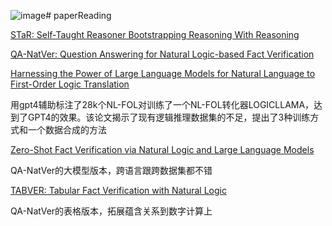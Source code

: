 ![image](https://github.com/user-attachments/assets/11759c8b-5f4b-45af-acf3-b5aeddf413d9)# paperReading

[STaR: Self-Taught Reasoner Bootstrapping Reasoning With Reasoning](https://openreview.net/pdf?id=_3ELRdg2sgI)

[QA-NatVer: Question Answering for Natural Logic-based Fact Verification](https://arxiv.org/pdf/2310.14198)

[Harnessing the Power of Large Language Models for Natural Language to First-Order Logic Translation](https://aclanthology.org/2024.acl-long.375.pdf)

用gpt4辅助标注了28k个NL-FOL对训练了一个NL-FOL转化器LOGICLLAMA，达到了GPT4的效果。该论文揭示了现有逻辑推理数据集的不足，提出了3种训练方式和一个数据合成的方法

[Zero-Shot Fact Verification via Natural Logic and Large Language Models](https://arxiv.org/abs/2410.03341)

QA-NatVer的大模型版本，跨语言跟跨数据集都不错

[TABVER: Tabular Fact Verification with Natural Logic](https://arxiv.org/pdf/2411.01093)

QA-NatVer的表格版本，拓展蕴含关系到数字计算上
